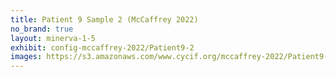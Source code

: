 ```yaml
---
title: Patient 9 Sample 2 (McCaffrey 2022)
no_brand: true
layout: minerva-1-5
exhibit: config-mccaffrey-2022/Patient9-2 
images: https://s3.amazonaws.com/www.cycif.org/mccaffrey-2022/Patient9-2
---
```

